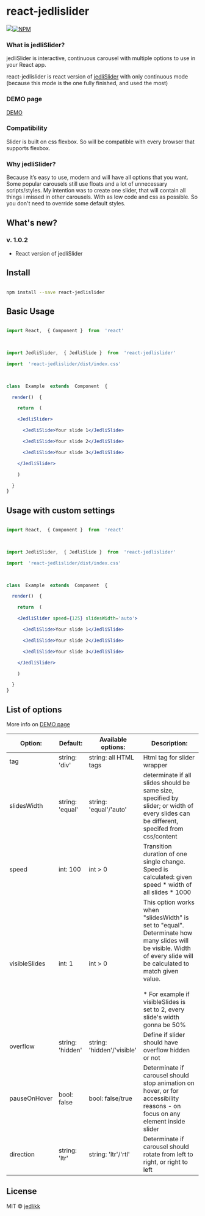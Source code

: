 
# react-jedlislider

  
  

![](https://img.shields.io/badge/version-1.0.2-blue.svg)[![NPM](https://img.shields.io/npm/v/react-jedlislider.svg)](https://www.npmjs.com/package/react-jedlislider)

  

### What is jedliSlider?

  

jedliSlider is interactive, continuous carousel with multiple options to use in your React app.

react-jedlislider is react version of [jedliSlider](https://www.npmjs.com/package/jedlislider) with only continuous mode (because this mode is the one fully finished, and used the most)

  

### DEMO page

[DEMO](http://jedlikk.github.io/react-jedlislider/)

  
  

### Compatibility

  

Slider is built on css flexbox. So will be compatible with every browser that supports flexbox.

  

### Why jedliSlider?

  

Because it’s easy to use, modern and will have all options that you want. Some popular carousels still use floats and a lot of unnecessary scripts/styles. My intention was to create one slider, that will contain all things i missed in other carousels. With as low code and css as possible. So you don't need to override some default styles.

  

## What's new?

### v. 1.0.2

- React version of jedliSlider

  

## Install

  

```bash

npm install --save react-jedlislider

```

  

## Basic Usage

  

```jsx

import React,  { Component }  from  'react'

  

import JedliSlider,  { JedliSlide }  from  'react-jedlislider'

import  'react-jedlislider/dist/index.css'

  

class  Example  extends  Component  {

  render()  {

    return  (

    <JedliSlider>

      <JedliSlide>Your slide 1</JedliSlide>

      <JedliSlide>Your slide 2</JedliSlide>

      <JedliSlide>Your slide 3</JedliSlide>

    </JedliSlider>

    )

  }
}

```

## Usage with custom settings

```jsx

import React,  { Component }  from  'react'

  

import JedliSlider,  { JedliSlide }  from  'react-jedlislider'

import  'react-jedlislider/dist/index.css'

  

class  Example  extends  Component  {

  render()  {

    return  (

    <JedliSlider speed={125} slidesWidth='auto'>

      <JedliSlide>Your slide 1</JedliSlide>

      <JedliSlide>Your slide 2</JedliSlide>

      <JedliSlide>Your slide 3</JedliSlide>

    </JedliSlider>

    )

  }
}

```

  

## List of options

  

More info on [DEMO page](http://jedlikk.github.io/react-jedlislider/)

  


|  Option: |  Default: | Available options:  | Description:  |
|---|---|---|---|
| tag  | string: 'div'  | string: all HTML tags  | Html tag for slider wrapper  |
| slidesWidth  | string: 'equal'  | string: 'equal'/'auto'  | determinate if all slides should be same size, specified by slider; or width of every slides can be different, specifed from css/content  |
|  speed | int: 100  | int > 0 |  Transition duration of one single change\. <br> Speed is calculated: given speed * width of all slides * 1000 |
| visibleSlides  | int: 1 | int > 0  | This option works when "slidesWidth" is set to "equal"\. <br>Determinate how many slides will be visible. Width of every slide will be calculated to match given value. <br><br>* For example if visibleSlides is set to 2, every slide's width gonna be 50% |
| overflow  | string: 'hidden' | string: 'hidden'/'visible'  | Define if slider should have overflow hidden or not   |
|  pauseOnHover | bool: false | bool: false/true  | Determinate if carousel should stop animation on hover, or for accessibility reasons \- on focus on any element inside slider  |
| direction  | string: 'ltr' | string: 'ltr'/'rtl'  | Determinate if carousel should rotate from left to right, or right to left |


  

## License

  

MIT © [jedlikk](https://github.com/jedlikk)